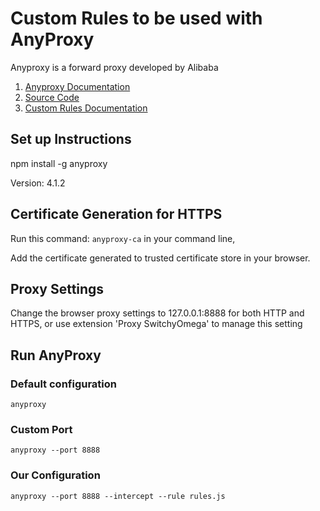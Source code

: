 # Custom Rules to be used with AnyProxy

Anyproxy is a forward proxy developed by Alibaba

1. [Anyproxy Documentation](https://anyproxy.io/en/ "Anyproxy Documentation")
2. [Source Code](https://github.com/alibaba/anyproxy "Source Code")
3. [Custom Rules Documentation](http://anyproxy.io/en/#rule-module-interface "Custom Rules Documentation")

## Set up Instructions

npm install -g anyproxy

Version: 4.1.2

## Certificate Generation for HTTPS

Run this command: `anyproxy-ca` in your command line,

Add the certificate generated to trusted certificate store in your browser.

## Proxy Settings

Change the browser proxy settings to 127.0.0.1:8888 for both HTTP and HTTPS, or use extension 'Proxy SwitchyOmega' to manage this setting

## Run AnyProxy

### Default configuration 
`anyproxy`

### Custom Port
`anyproxy --port 8888`

### Our Configuration
`anyproxy --port 8888 --intercept --rule rules.js`